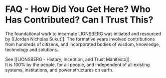 # FAQ - How Did You Get Here? Who Has Contributed? Can I Trust This?

The foundational work to incarnate LIONSBERG was initiated and resourced by [[Jordan Nicholas Sukut]]. The formative years involved contributions from hundreds of citizens, and incorporated bodies of wisdom, knowledge, technology and solutions. 

See [[LIONSBERG - History, Inception, and Trust Manifesto]].  
It is 100% by the people, for all people, and independent of all existing systems, institutions, and power structures on earth. 
